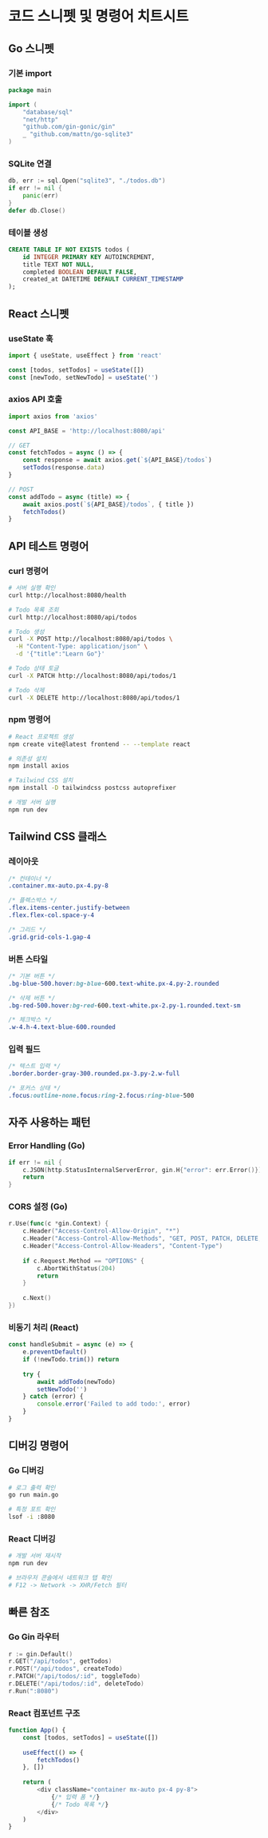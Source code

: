 # 코드 스니펫 및 명령어 치트시트

## Go 스니펫

### 기본 import
```go
package main

import (
    "database/sql"
    "net/http"
    "github.com/gin-gonic/gin"
    _ "github.com/mattn/go-sqlite3"
)
```

### SQLite 연결
```go
db, err := sql.Open("sqlite3", "./todos.db")
if err != nil {
    panic(err)
}
defer db.Close()
```

### 테이블 생성
```sql
CREATE TABLE IF NOT EXISTS todos (
    id INTEGER PRIMARY KEY AUTOINCREMENT,
    title TEXT NOT NULL,
    completed BOOLEAN DEFAULT FALSE,
    created_at DATETIME DEFAULT CURRENT_TIMESTAMP
);
```

## React 스니펫

### useState 훅
```javascript
import { useState, useEffect } from 'react'

const [todos, setTodos] = useState([])
const [newTodo, setNewTodo] = useState('')
```

### axios API 호출
```javascript
import axios from 'axios'

const API_BASE = 'http://localhost:8080/api'

// GET
const fetchTodos = async () => {
    const response = await axios.get(`${API_BASE}/todos`)
    setTodos(response.data)
}

// POST
const addTodo = async (title) => {
    await axios.post(`${API_BASE}/todos`, { title })
    fetchTodos()
}
```

## API 테스트 명령어

### curl 명령어
```bash
# 서버 실행 확인
curl http://localhost:8080/health

# Todo 목록 조회
curl http://localhost:8080/api/todos

# Todo 생성
curl -X POST http://localhost:8080/api/todos \
  -H "Content-Type: application/json" \
  -d '{"title":"Learn Go"}'

# Todo 상태 토글
curl -X PATCH http://localhost:8080/api/todos/1

# Todo 삭제
curl -X DELETE http://localhost:8080/api/todos/1
```

### npm 명령어
```bash
# React 프로젝트 생성
npm create vite@latest frontend -- --template react

# 의존성 설치
npm install axios

# Tailwind CSS 설치
npm install -D tailwindcss postcss autoprefixer

# 개발 서버 실행
npm run dev
```

## Tailwind CSS 클래스

### 레이아웃
```css
/* 컨테이너 */
.container.mx-auto.px-4.py-8

/* 플렉스박스 */
.flex.items-center.justify-between
.flex.flex-col.space-y-4

/* 그리드 */
.grid.grid-cols-1.gap-4
```

### 버튼 스타일
```css
/* 기본 버튼 */
.bg-blue-500.hover:bg-blue-600.text-white.px-4.py-2.rounded

/* 삭제 버튼 */
.bg-red-500.hover:bg-red-600.text-white.px-2.py-1.rounded.text-sm

/* 체크박스 */
.w-4.h-4.text-blue-600.rounded
```

### 입력 필드
```css
/* 텍스트 입력 */
.border.border-gray-300.rounded.px-3.py-2.w-full

/* 포커스 상태 */
.focus:outline-none.focus:ring-2.focus:ring-blue-500
```

## 자주 사용하는 패턴

### Error Handling (Go)
```go
if err != nil {
    c.JSON(http.StatusInternalServerError, gin.H{"error": err.Error()})
    return
}
```

### CORS 설정 (Go)
```go
r.Use(func(c *gin.Context) {
    c.Header("Access-Control-Allow-Origin", "*")
    c.Header("Access-Control-Allow-Methods", "GET, POST, PATCH, DELETE, OPTIONS")
    c.Header("Access-Control-Allow-Headers", "Content-Type")
    
    if c.Request.Method == "OPTIONS" {
        c.AbortWithStatus(204)
        return
    }
    
    c.Next()
})
```

### 비동기 처리 (React)
```javascript
const handleSubmit = async (e) => {
    e.preventDefault()
    if (!newTodo.trim()) return
    
    try {
        await addTodo(newTodo)
        setNewTodo('')
    } catch (error) {
        console.error('Failed to add todo:', error)
    }
}
```

## 디버깅 명령어

### Go 디버깅
```bash
# 로그 출력 확인
go run main.go

# 특정 포트 확인
lsof -i :8080
```

### React 디버깅
```bash
# 개발 서버 재시작
npm run dev

# 브라우저 콘솔에서 네트워크 탭 확인
# F12 -> Network -> XHR/Fetch 필터
```

## 빠른 참조

### Go Gin 라우터
```go
r := gin.Default()
r.GET("/api/todos", getTodos)
r.POST("/api/todos", createTodo)
r.PATCH("/api/todos/:id", toggleTodo)
r.DELETE("/api/todos/:id", deleteTodo)
r.Run(":8080")
```

### React 컴포넌트 구조
```javascript
function App() {
    const [todos, setTodos] = useState([])
    
    useEffect(() => {
        fetchTodos()
    }, [])
    
    return (
        <div className="container mx-auto px-4 py-8">
            {/* 입력 폼 */}
            {/* Todo 목록 */}
        </div>
    )
}
```